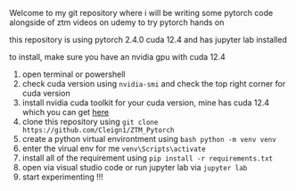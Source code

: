 Welcome to my git repository where i will be writing some pytorch code alongside of ztm videos on udemy to try pytorch hands on

this repository is using pytorch 2.4.0 cuda 12.4 and has jupyter lab installed

to install, make sure you have an nvidia gpu with cuda 12.4
1. open terminal or powershell
1. check cuda version using ```nvidia-smi``` and check the top right corner for cuda version
2. install nvidia cuda toolkit for your cuda version, mine has cuda 12.4 which you can get [here](https://developer.nvidia.com/cuda-12-4-0-download-archive)
3. clone this repository using ```git clone https://github.com/Cleign1/ZTM_Pytorch```
4. create a python virtual environtment using ```bash python -m venv venv```
5. enter the virual env for me ```venv\Scripts\activate```
7. install all of the requirement using ```pip install -r requirements.txt```
8. open via visual studio code or run jupyter lab via ```jupyter lab```
9. start experimenting !!!
